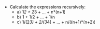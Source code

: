 * Calculate the expressions recursively:
    * a) 1*2 + 2*3 + ... + n*(n+1)
    * b) 1 + 1/2 + ... + 1/n
    * c) 1/(2*3) + 2/(3*4) + ... + n/((n+1)*(n+2))